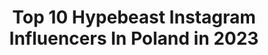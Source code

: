 ---
title: Top 10 Hypebeast Instagram Influencers In Poland in 2023
description: >-
  Find top hypebeast Instagram influencers in Poland in 2023. Most popular hashtags: #hypebeast #poland #fashion #style.
platform: Instagram
hits: 23
text_top: Identify the most popular Instagram influencers on inBeat.
text_bottom: Our search engine holds 23 Instagram influencers like this in Poland for you to pitch.
profiles:
  - username: "soniabulandra"
    fullname: >-
      s t o n a
    bio: >-
      :| jastrzebie,cieszyn snap-bulandra2005 @bulandrapriv
    location: "Poland"
    followers: 6818
    engagement: 2169
    commentsToLikes: 0.061580
    id: ck8t1rjdtwr0n0j78jg3qvza9
    verified: false
    hashtags: "#nikepants, #sfs, #influencer, #streetwearfashion"
  - username: "chehomova_dasha"
    fullname: >-
      D A S H A   C H E H O M O V A
    bio: >-
      🔝 𝐓𝐀𝐓𝐓𝐎𝐎 𝐀𝐑𝐓𝐈𝐒𝐓 🔝 🖤 𝓢ky ᴛᴀᴛᴛᴏᴏ 𝚁𝙰𝙳𝙾𝙼 🖤 ❓info/Appointments in POLAND +48884875887 -Pawel🇬🇧🇵🇱inst👇
    location: "Poland"
    followers: 103887
    engagement: 348
    commentsToLikes: 0.018178
    id: ck8t4dky56e8f0j78rmifyyfq
    verified: false
    hashtags: "#redandblack, #warsaw, #moscowtattoo, #darkartists"
  - username: "simsonowa"
    fullname: >-
      LILIANA ♡
    bio: >-
      essa ludzie
    location: "Poland"
    followers: 5283
    engagement: 1908
    commentsToLikes: 0.028470
    id: ck9wdmctegbvj0j78u552vsdo
    verified: false
    hashtags: "#newpost, #likes, #makeup, #beauty"
  - username: "hashashinslabel"
    fullname: >-
      HASHASHINS LABEL.
    bio: >-
      LABEL, BRAND, FAMILY.
    location: "Poland"
    followers: 15242
    engagement: 952
    commentsToLikes: 0.007217
    id: ck5cj9frau9j90i11dewhnr6p
    verified: false
    hashtags: "#streetwear, #streetwearfashion, #tshirt, #instafashion"
  - username: "jataliq"
    fullname: >-
      Natalia Szylwańska
    bio: >-
      Collab📩DM
    location: "Poland"
    followers: 10270
    engagement: 1099
    commentsToLikes: 0.008167
    id: ck134tzsmy64r0i19b629hbej
    verified: false
    hashtags: "#moodygrams, #model, #happy, #earth"
  - username: "eduardjordana"
    fullname: >-
      Eduard Jordana
    bio: >-
      📍Barcelona
    location: "Poland"
    followers: 3478
    engagement: 1518
    commentsToLikes: 0.045503
    id: ck8swvq22ff0e0j78yqn471ia
    verified: false
    hashtags: "#klekttakeover, #milanfashionweek, #sneakerhead, #streetphotography"
  - username: "sneaker.bear"
    fullname: >-
      Sneaker Bear
    bio: >-
      👗 fashion 📍 places 💫 moments
    location: "Poland"
    followers: 3840
    engagement: 496
    commentsToLikes: 0.086331
    id: ck8syf4feknj70j78ddxklv2k
    verified: false
    hashtags: "#modelkawroclaw, #olympusinspired, #sneakerbardetroit, #wroc"
  - username: "kardikardi"
    fullname: >-
      Kardi
    bio: >-
      📍Warszawa Vintage lover 🖤 💌collab: klaudia.kardela@gmail.com
    location: "Poland"
    followers: 58515
    engagement: 197
    commentsToLikes: 0.014155
    id: ck6uaaixp2glp0j71c6k1mski
    verified: false
    hashtags: "#theoutfitscrapbook, #allstreetwear, #snoshots, #classyvision"
  - username: "nickkkk_zhao"
    fullname: >-
      赵小星
    bio: >-
      拍下过，记住过，好过拥有 DM/约拍vx：nickkkk_zhao 📍🇬🇧
    location: "Poland"
    followers: 6924
    engagement: 801
    commentsToLikes: 0.008893
    id: ck5c7z1h28gcn0i11d3b8a062
    verified: false
    hashtags: "#london, #shutup, #vscoportrait, #thisislondon"
  - username: "mr.wroclover"
    fullname: >-
      Marcin Walencik
    bio: >-
      🤳🏼 #mobilephotographer 🗣 #influencer 👨🏻‍💻 #bloger 🎮 #geek 👨🏻‍💼 #entrepreneur 📱 100% smartphone/drone photos 📷 @influencerslivewroclaw organizer
    location: "Poland"
    followers: 8267
    engagement: 423
    commentsToLikes: 0.029959
    id: ck5zq7dmwu2r90i14iuiagtpm
    verified: false
    hashtags: "#sunset, #pandemia, #idream, #rsa"
---